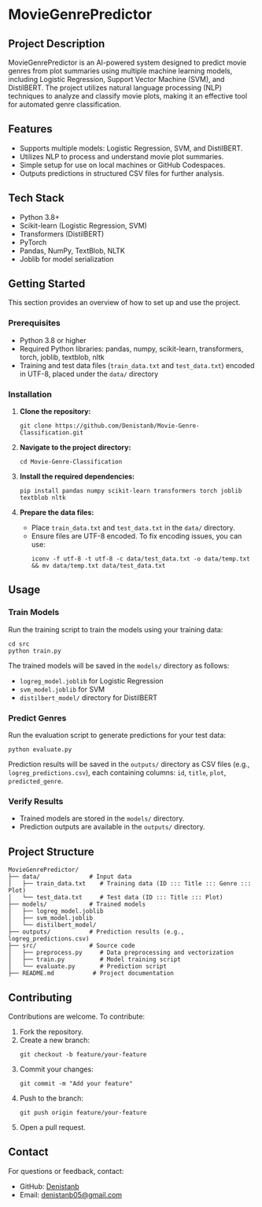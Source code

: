 # MovieGenrePredictor

## Project Description

MovieGenrePredictor is an AI-powered system designed to predict movie genres from plot summaries using multiple machine learning models, including Logistic Regression, Support Vector Machine (SVM), and DistilBERT. The project utilizes natural language processing (NLP) techniques to analyze and classify movie plots, making it an effective tool for automated genre classification.

## Features

- Supports multiple models: Logistic Regression, SVM, and DistilBERT.
- Utilizes NLP to process and understand movie plot summaries.
- Simple setup for use on local machines or GitHub Codespaces.
- Outputs predictions in structured CSV files for further analysis.

## Tech Stack

- Python 3.8+
- Scikit-learn (Logistic Regression, SVM)
- Transformers (DistilBERT)
- PyTorch
- Pandas, NumPy, TextBlob, NLTK
- Joblib for model serialization

## Getting Started

This section provides an overview of how to set up and use the project.

### Prerequisites

- Python 3.8 or higher
- Required Python libraries: pandas, numpy, scikit-learn, transformers, torch, joblib, textblob, nltk
- Training and test data files (`train_data.txt` and `test_data.txt`) encoded in UTF-8, placed under the `data/` directory

### Installation

1. **Clone the repository:**
   ```
   git clone https://github.com/Denistanb/Movie-Genre-Classification.git
   ```

2. **Navigate to the project directory:**
   ```
   cd Movie-Genre-Classification
   ```

3. **Install the required dependencies:**
   ```
   pip install pandas numpy scikit-learn transformers torch joblib textblob nltk
   ```

4. **Prepare the data files:**
   - Place `train_data.txt` and `test_data.txt` in the `data/` directory.
   - Ensure files are UTF-8 encoded. To fix encoding issues, you can use:
     ```
     iconv -f utf-8 -t utf-8 -c data/test_data.txt -o data/temp.txt && mv data/temp.txt data/test_data.txt
     ```

## Usage

### Train Models

Run the training script to train the models using your training data:

```
cd src
python train.py
```

The trained models will be saved in the `models/` directory as follows:
- `logreg_model.joblib` for Logistic Regression
- `svm_model.joblib` for SVM
- `distilbert_model/` directory for DistilBERT

### Predict Genres

Run the evaluation script to generate predictions for your test data:

```
python evaluate.py
```

Prediction results will be saved in the `outputs/` directory as CSV files (e.g., `logreg_predictions.csv`), each containing columns: `id`, `title`, `plot`, `predicted_genre`.

### Verify Results

- Trained models are stored in the `models/` directory.
- Prediction outputs are available in the `outputs/` directory.

## Project Structure

```
MovieGenrePredictor/
├── data/              # Input data
│   ├── train_data.txt    # Training data (ID ::: Title ::: Genre ::: Plot)
│   └── test_data.txt     # Test data (ID ::: Title ::: Plot)
├── models/            # Trained models
│   ├── logreg_model.joblib
│   ├── svm_model.joblib
│   └── distilbert_model/
├── outputs/           # Prediction results (e.g., logreg_predictions.csv)
├── src/               # Source code
│   ├── preprocess.py     # Data preprocessing and vectorization
│   ├── train.py          # Model training script
│   └── evaluate.py       # Prediction script
├── README.md           # Project documentation
```

## Contributing

Contributions are welcome. To contribute:

1. Fork the repository.
2. Create a new branch:
   ```
   git checkout -b feature/your-feature
   ```
3. Commit your changes:
   ```
   git commit -m "Add your feature"
   ```
4. Push to the branch:
   ```
   git push origin feature/your-feature
   ```
5. Open a pull request.

## Contact

For questions or feedback, contact:

- GitHub: [Denistanb](https://github.com/Denistanb)
- Email: denistanb05@gmail.com
